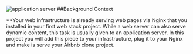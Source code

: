 ![application server](https://s3.amazonaws.com/alx-intranet.hbtn.io/uploads/medias/2018/9/c7d1ed0a2e10d1b4e9b3.jpg?X-Amz-Algorithm=AWS4-HMAC-SHA256&X-Amz-Credential=AKIARDDGGGOUSBVO6H7D%2F20220223%2Fus-east-1%2Fs3%2Faws4_request&X-Amz-Date=20220223T224659Z&X-Amz-Expires=86400&X-Amz-SignedHeaders=host&X-Amz-Signature=70c42f07cbed0bef2f3e9e525d495974ae2545ee05aaccc6c6624c077d8086bc)
##Background Context
<br />

**Your web infrastructure is already serving web pages via Nginx that you installed in your first web stack project. While a web server can also serve dynamic content, this task is usually given to an application server. In this project you will add this piece to your infrastructure, plug it to your Nginx and make is serve your Airbnb clone project.<br />
